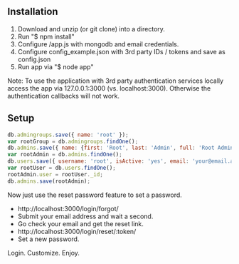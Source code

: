   
Installation
------------

 1. Download and unzip (or git clone) into a directory.
 2. Run "$ npm install"
 3. Configure /app.js with mongodb and email credentials.
 4. Configure config_example.json with 3rd party IDs / tokens and save as config.json
 5. Run app via "$ node app"

Note: To use the application with 3rd party authentication services locally access the app via 127.0.0.1:3000 (vs. localhost:3000). Otherwise the authentication callbacks will not work.

Setup
------------



```js
db.admingroups.save({ name: 'root' });
var rootGroup = db.admingroups.findOne();
db.admins.save({ name: {first: 'Root', last: 'Admin', full: 'Root Admin'}, groups: [rootGroup._id] });
var rootAdmin = db.admins.findOne();
db.users.save({ username: 'root', isActive: 'yes', email: 'your@email.addy', roles: {admin: rootAdmin._id} });
var rootUser = db.users.findOne();
rootAdmin.user = rootUser._id;
db.admins.save(rootAdmin);
```

Now just use the reset password feature to set a password.

 * http://localhost:3000/login/forgot/
 * Submit your email address and wait a second.
 * Go check your email and get the reset link.
 * http://localhost:3000/login/reset/:token/
 * Set a new password.

Login. Customize. Enjoy.
